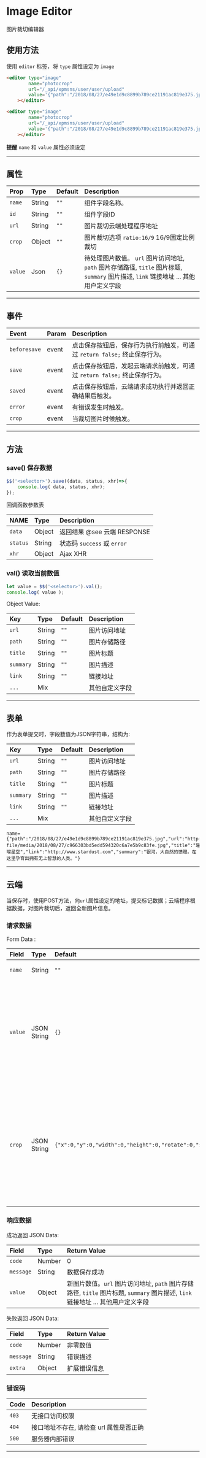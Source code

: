 # Image Editor

<p class="uk-text-lead"> 图片裁切编辑器 </p>

## 使用方法

使用 `editor` 标签，将 `type` 属性设定为 `image`

```html 
<editor	type="image" 
		name="photocrop"
		url="/_api/xpmsns/user/user/upload"
		value='{"path":"/2018/08/27/e49e1d9c8899b789ce21191ac819e375.jpg","url":"http://wss.xpmjs.com/static-file/media/2018/08/27/c966303bd5edd594320c6a7e5b9c83fe.jpg","title":"璀璨星空","link":"http://www.starover.com","summary":"银河，大自然的馈赠。在这里孕育出拥有无上智慧的人类。"}'
	></editor>
```


```html : demo 
<editor	type="image" 
		name="photocrop"
		url="/_api/xpmsns/user/user/upload"
		value='{"path":"/2018/08/27/e49e1d9c8899b789ce21191ac819e375.jpg","url":"http://wss.xpmjs.com/static-file/media/2018/08/27/c966303bd5edd594320c6a7e5b9c83fe.jpg","title":"璀璨星空","link":"http://www.starover.com","summary":"银河，大自然的馈赠。在这里孕育出拥有无上智慧的人类。"}'
	></editor>
```
**提醒**  `name` 和 `value` 属性必须设定

***

## 属性

| Prop          | Type    | Default | Description                                |
|:--------------|:--------|:--------|:-------------------------------------------|
| `name`        | String  | `""`	| 组件字段名称。								 |
| `id`  		| String  | `""`    | 组件字段ID 									 |
| `url`  		| String  | `""`    | 图片裁切云端处理程序地址		  				 |
| `crop`  		| Object  | `""`    | 图片裁切选项 `ratio:16/9` 16/9固定比例裁切	 |
| `value`  		| Json    | `{}`    | 待处理图片数值。 `url` 图片访问地址, `path` 图片存储路径, `title` 图片标题,	 `summary` 图片描述, `link` 链接地址 ... 其他用户定义字段 |

***

## 事件

| Event        	| Param   |  Description                               |
|:--------------|:--------|:-------------------------------------------|
| `beforesave`  | event   | 点击保存按钮后，保存行为执行前触发，可通过 `return false;` 终止保存行为。|
| `save`  		| event   | 点击保存按钮后，发起云端请求前触发，可通过 `return false;` 终止保存行为。  |
| `saved`  		| event   | 点击保存按钮后，云端请求成功执行并返回正确结果后触发。   |
| `error`  		| event   | 有错误发生时触发。	    					   |
| `crop`  		| event   | 当裁切图片时候触发。						   |

***


## 方法

### save() 保存数据

```javascript
$$('<selector>').save((data, status, xhr)=>{
	console.log( data, status, xhr);
});

```
回调函数参数表

| NAME        	| Type    |  Description                               |
|:--------------|:--------|:-------------------------------------------|
| `data` 		| Object  |  返回结果  @see 云端 RESPONSE 			   |
| `status` 		| String  |  状态码 `success` 或 `error` 				   |
| `xhr` 		| Object  |  Ajax XHR  								   |


### val()  读取当前数值

```javascript
let value = $$('<selector>').val();
console.log( value );

```

Object Value:

| Key           | Type    | Default | Description                                |
|:--------------|:--------|:--------|:-------------------------------------------|
| `url`         | String  | `""`	| 图片访问地址								 |
| `path`  		| String  | `""`    | 图片存储路径 								 |
| `title`  		| String  | `""`    | 图片标题		  				 			 |
| `summary`  	| String  | `""`    | 图片描述									 |
| `link`  		| String  | `""`    | 链接地址									 |
| `...`         | Mix     | 		| 其他自定义字段								 |



***

## 表单

作为表单提交时，字段数值为JSON字符串，结构为: 

| Key           | Type    | Default | Description                                |
|:--------------|:--------|:--------|:-------------------------------------------|
| `url`         | String  | `""`	| 图片访问地址								 |
| `path`  		| String  | `""`    | 图片存储路径 								 |
| `title`  		| String  | `""`    | 图片标题		  				 			 |
| `summary`  	| String  | `""`    | 图片描述									 |
| `link`  		| String  | `""`    | 链接地址									 |
| `...`         | Mix     | 		| 其他自定义字段								 |


```QueryString 
name={"path":"/2018/08/27/e49e1d9c8899b789ce21191ac819e375.jpg","url":"http://www.jianmoapp.com/static-file/media/2018/08/27/c966303bd5edd594320c6a7e5b9c83fe.jpg","title":"璀璨星空","link":"http://www.stardust.com","summary":"银河，大自然的馈赠。在这里孕育出拥有无上智慧的人类。"}
```

***

## 云端

当保存时，使用POST方法，向`url`属性设定的地址，提交标记数据；云端程序根据数据，对图片裁切后，返回全新图片信息。

### 请求数据

Form Data :

| Field         | Type    	   | Default | Description                                |
|:--------------|:-------------|:--------|:-------------------------------------------|
| `name`        | String 	   | `""`	| 组件字段名称							      |
| `value`       | JSON String  | `{}`	| 图片数值。`url` 图片访问地址, `path` 图片存储路径, `title` 图片标题,	 `summary` 图片描述, `link` 链接地址 ... 其他用户定义字段 |
| `crop`        | JSON String  | `{"x":0,"y":0,"width":0,"height":0,"rotate":0,"scaleX":1,"scaleY":1}`	| 裁切信息。`x` 裁切起点x轴坐标, `y` 裁切起点y轴坐标, `width` 裁切宽度, `height` 裁切高度,  `rotate` 旋转角度, `scaleX` x轴方向拉伸, 	`scaleY` y轴方向拉伸	|


### 响应数据

成功返回 JSON Data:

| Field         | Type    	   | Return Value                                |
|:--------------|:-------------|:--------------------------------------------|
| `code`        | Number 	   |  0 						      			 |
| `message`     | String 	   |  数据保存成功 						      	 |
| `value`       | Object       |  新图片数值。`url` 图片访问地址, `path` 图片存储路径, `title` 图片标题,	 `summary` 图片描述, `link` 链接地址 ... 其他用户定义字段 |


失败返回 JSON Data: 

| Field         | Type    	   | Return Value                                |
|:--------------|:-------------|:--------------------------------------------|
| `code`        | Number 	   |  非零数值 					      			 |
| `message`     | String 	   |  错误描述 						      	 	 |
| `extra`       | Object 	   |  扩展错误信息 					      	 	 |


### 错误码

| Code          | Description                           	  |
|:--------------|:--------------------------------------------|
| `403`         | 无接口访问权限 						      	  |
| `404`         | 接口地址不存在, 请检查 url 属性是否正确 		  |
| `500`         | 服务器内部错误 					    		  |

***





